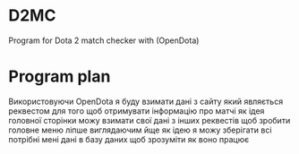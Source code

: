 # D2MC
Program for Dota 2 match checker with (OpenDota)

# Program plan 
Використовуючи OpenDota я буду взимати дані з сайту який являється реквестом 
для того щоб отримувати інформацію про матчі 
як ідея головної сторінки можу взимати свої дані з інших реквестів щоб зробити 
головне меню ліпше виглядаючим йще як ідею я можу зберігати всі потрібні мені 
дані в базу даних щоб зрозуміти як воно працює
